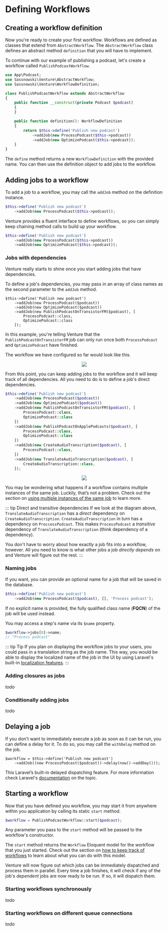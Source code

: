 # Defining Workflows

## Creating a workflow definition

Now you're ready to create your first workflow. Workflows are defined as classes that extend from `AbstractWorkflow`. The `AbstractWorkflow` class defines an abstract method `definition` that you will have to implement.

To continue with our example of publishing a podcast, let's create a workflow called `PublishPodcastWorkflow`.

```php
use App\Podcast;
use Sassnowski\Venture\AbstractWorkflow;
use Sassnowski\Venture\WorkflowDefinition;

class PublishPodcastWorkflow extends AbstractWorkflow
{
    public function __construct(private Podcast $podcast)
    {
    }

    public function definition(): WorkflowDefinition
    {
        return $this->define('Publish new podcast')
            ->addJob(new ProcessPodcast($this->podcast))
            ->addJob(new OptimizePodcast($this->podcast));
    }
}
```

The `define` method returns a new `WorkflowDefinition` with the provided name. You can then use the definition object to add jobs to the workflow.

## Adding jobs to a workflow

To add a job to a workflow, you may call the `addJob` method on the definition instance.

```php
$this->define('Publish new podcast')
    ->addJob(new ProcessPodcast($this->podcast));
```

Venture provides a fluent interface to define workflows, so you can simply keep chaining method calls to build up your workflow.

```php
$this->define('Publish new podcast')
    ->addJob(new ProcessPodcast($this->podcast))
    ->addJob(new OptimizePodcast($this->podcast));
```

### Jobs with dependencies

Venture really starts to shine once you start adding jobs that have dependencies.

To define a job's dependencies, you may pass in an array of class names as the second parameter to the `addJob` method.

```php{4-7}
$this->define('Publish new podcast')
    ->addJob(new ProcessPodcast($podcast))
    ->addJob(new OptimizePodcast($podcast))
    ->addJob(new PublishPodcastOnTransistorFM($podcast), [
        ProcessPodcast::class,
        OptimizePodcast::class
    ]);
```

In this example, you're telling Venture that the `PublishPodcastOnTransistorFM` job can only run once both `ProcessPodcast` and `OptimizePodcast` have finished.

The workflow we have configured so far would look like this.

<div style="text-align: center;">
    <img src="/workflow-3.svg" />
</div>

From this point, you can keep adding jobs to the workflow and it will keep track of all dependencies. All you need to do is to define a job's direct dependencies.

```php
$this->define('Publish new podcast')
    ->addJob(new ProcessPodcast($podcast))
    ->addJob(new OptimizePodcast($podcast))
    ->addJob(new PublishPodcastOnTransistorFM($podcast), [
        ProcessPodcast::class,
        OptimizePodcast::class
    ])
    ->addJob(new PublishPodcastOnApplePodcasts($podcast), [
        ProcessPodcast::class,
        OptimizePodcast::class
    ])
    ->addJob(new CreateAudioTranscription($podcast), [
        ProcessPodcast::class,
    ])
    ->addJob(new TranslateAudioTranscription($podcast), [
        CreateAudioTranscription::class,
    ]);
```

<div style="text-align: center;">
    <img src="/workflow-4.svg" />
</div>


You may be wondering what happens if a workflow contains multiple instances of the same job. Luckily, that’s not a problem. Check out the section on [using multiple instances of the same job](/usage/duplicate-jobs) to learn more.

::: tip Direct and transitive dependencies
If we look at the diagram above, `TranslateAudioTranscription` has a _direct_ dependency on `CreateAudioTranscription`. `CreateAudioTranscription` in turn has a dependency on `ProccessPodcast`. This makes `ProcessPodcast` a _transitive_ dependency of `TranslateAudioTranscription` (think dependency of a dependency).

You don't have to worry about how exactly a job fits into a workflow, however. All you need to know is what other jobs a job _directly depends_ on and Venture will figure out the rest.
:::

### Naming jobs

If you want, you can provide an optional name for a job that will be saved in the database.

```php
$this->define('Publish new podcast')
    ->addJob(new ProcessPodcast($podcast), [], 'Process podcast');
```

If no explicit name is provided, the fully qualified class name (**FQCN**) of the job will be used instead.

You may access a step's name via its `$name` property.

```php
$workflow->jobs[0]->name;
// "Process podcast"
```

::: tip Tip
If you plan on displaying the workflow jobs to your users, you could pass in a translation string as the job name. This way, you would be able to display the localized name of the job in the UI by using Laravel's built-in [localization features](https://laravel.com/docs/8.x/localization).
:::

### Adding closures as jobs

_todo_

### Conditionally adding jobs

_todo_

## Delaying a job

If you don't want to immediately execute a job as soon as it can be run, you can define a delay for it. To do so, you may call the `withDelay` method on the job.

```php{2}
$workflow = $this->define('Publish new podcast')
    ->addJob((new ProcessPodcast($podcast))->delay(now()->addDay()));
```

This Laravel’s built-in delayed dispatching feature. For more information check Laravel's [documentation](https://laravel.com/docs/9.x/queues#delayed-dispatching) on the topic.

## Starting a workflow

Now that you have defined you workflow, you may start it from anywhere within you application by calling its static `start` method.

```php
$workflow = PublishPodcastWorkflow::start($podcast);
```

Any parameter you pass to the `start` method will be passed to the workflow's constructor.

The `start` method returns the `Workflow` Eloquent model for the workflow that you just started. Check out the section on [how to keep track of workflows](/usage/keeping-track-of-workflow) to learn about what you can do with this model.

Venture will now figure out which jobs can be immediately dispatched and process them in parallel. Every time a job finishes, it will check if any of the job's _dependent_ jobs are now ready to be run. If so, it will dispatch them.

### Starting workflows synchronously

_todo_

### Starting workflows on different queue connections

_todo_
